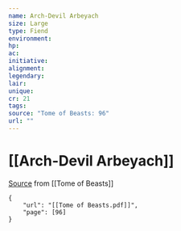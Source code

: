 ```yaml
---
name: Arch-Devil Arbeyach
size: Large
type: Fiend
environment: 
hp: 
ac: 
initiative: 
alignment: 
legendary: 
lair: 
unique: 
cr: 21
tags: 
source: "Tome of Beasts: 96"
url: ""
---
```

# [[Arch-Devil Arbeyach]]

[Source](zotero://open-pdf/library/items/ULEQWHJM?page=96) from [[Tome of Beasts]]

```pdf
{
	"url": "[[Tome of Beasts.pdf]]",
	"page": [96]
}
```

